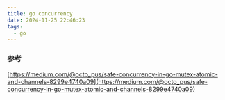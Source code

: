 ```yaml
---
title: go concurrency
date: 2024-11-25 22:46:23
tags:
  - go
---
```


### 参考

[https://medium.com/@octo_pus/safe-concurrency-in-go-mutex-atomic-and-channels-8299e4740a09](https://medium.com/@octo_pus/safe-concurrency-in-go-mutex-atomic-and-channels-8299e4740a09)
